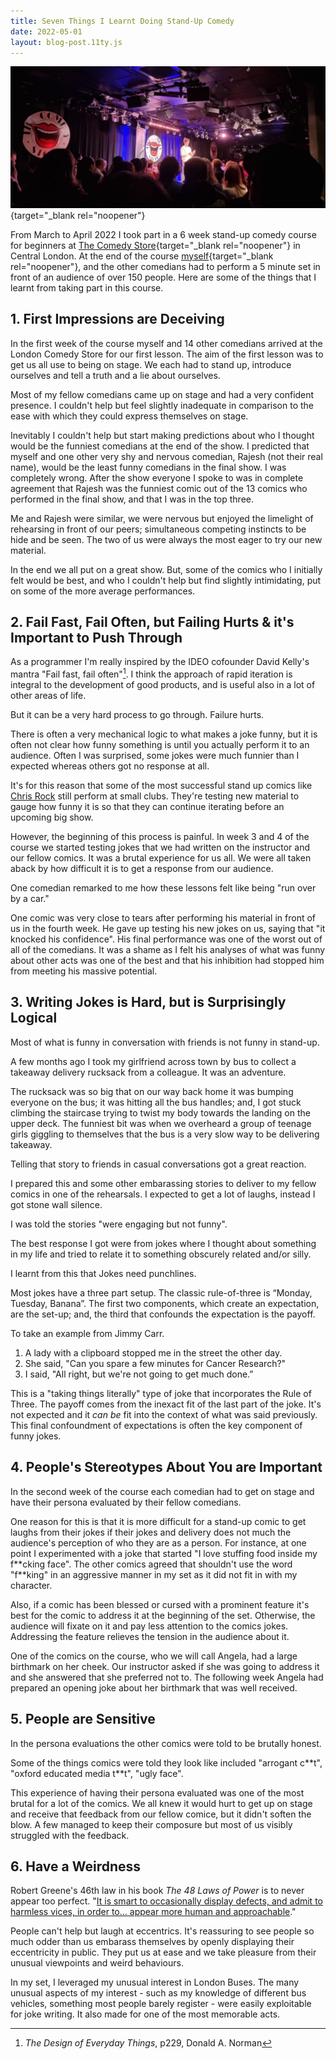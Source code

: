 ```yaml
---
title: Seven Things I Learnt Doing Stand-Up Comedy 
date: 2022-05-01
layout: blog-post.11ty.js
---
```


[![Coming on Stage](/assets/images/posts/what-i-learnt-doing-stand-up-comedy/mgv_stand_up.jpg)](https://www.youtube.com/watch?v=6miCy-nmXIY){target="_blank rel="noopener"}

From March to April 2022 I took part in a 6 week stand-up comedy course for beginners at [The Comedy Store](https://www.thecomedystore.co.uk/){target="_blank rel="noopener"} in Central London. At the end of the course [myself](https://www.youtube.com/watch?v=6miCy-nmXIY){target="_blank rel="noopener"}, and the other comedians had to perform a 5 minute set in front of an audience of over 150 people. Here are some of the things that I learnt from taking part in this course. 

## 1. First Impressions are Deceiving
In the first week of the course myself and 14 other comedians arrived at the London Comedy Store for our first lesson. The aim of the first lesson was to get us all use to being on stage. We each had to stand up, introduce ourselves and tell a truth and a lie about ourselves. 

Most of my fellow comedians came up on stage and had a very confident presence. I couldn't help but feel slightly inadequate in comparison to the ease with which they could express themselves on stage.   

Inevitably I couldn't help but start making predictions about who I thought would be the funniest comedians at the end of the show. I predicted that myself and one other very shy and nervous comedian, Rajesh (not their real name), would be the least funny comedians in the final show. I was completely wrong. After the show everyone I spoke to was in complete agreement that Rajesh was the funniest comic out of the 13 comics who performed in the final show, and that I was in the top three. 

Me and Rajesh were similar, we were nervous but enjoyed the limelight of rehearsing in front of our peers; simultaneous competing instincts to be hide and be seen. The two of us were always the most eager to try our new material. 

In the end we all put on a great show. But, some of the comics who I initially felt would be best, and who I couldn't help but find slightly intimidating, put on some of the more average performances. 

## 2. Fail Fast, Fail Often, but Failing Hurts & it's Important to Push Through
As a programmer I'm really inspired by the IDEO cofounder David Kelly's mantra "Fail fast, fail often"[^1]. I think the approach of rapid iteration is integral to the development of good products, and is useful also in a lot of other areas of life.  

But it can be a very hard process to go through. Failure hurts. 

There is often a very mechanical logic to what makes a joke funny, but it is often not clear how funny something is until you actually perform it to an audience. Often I was surprised, some jokes were much funnier than I expected whereas others got no response at all. 

It's for this reason that some of the most successful stand up comics like [Chris Rock](https://www.hollywood.com/general/chris-rock-surprises-comedy-club-crowd-with-impromptu-set-60761287) still perform at small clubs. They're testing new material to gauge how funny it is so that they can continue iterating before an upcoming big show.

However, the beginning of this process is painful. In week 3 and 4 of the course we started testing jokes that we had written on the instructor and our fellow comics. It was a brutal experience for us all. We were all taken aback by how difficult it is to get a response from our audience. 

One comedian remarked to me how these lessons felt like being "run over by a car." 

One comic was very close to tears after performing his material in front of us in the fourth week. He gave up testing his new jokes on us, saying that "it knocked his confidence". His final performance was one of the worst out of all of the comedians. It was a shame as I felt his analyses of what was funny about other acts was one of the best and that his inhibition had stopped him from meeting his massive potential. 

## 3. Writing Jokes is Hard, but is Surprisingly Logical

Most of what is funny in conversation with friends is not funny in stand-up. 

A few months ago I took my girlfriend across town by bus to collect a takeaway delivery rucksack from a colleague. It was an adventure. 

The rucksack was so big that on our way back home it was bumping everyone on the bus; it was hitting all the bus handles; and, I got stuck climbing the staircase trying to twist my body towards the landing on the upper deck. The funniest bit was when we overheard a group of teenage girls giggling to themselves that the bus is a very slow way to be delivering takeaway.  

Telling that story to friends in casual conversations got a great reaction. 

I prepared this and some other embarassing stories to deliver to my fellow comics in one of the rehearsals. I expected to get a lot of laughs, instead I got stone wall silence.  

I was told the stories "were engaging but not funny". 

The best response I got were from jokes where I thought about something in my life and tried to relate it to something obscurely related and/or silly. 

I learnt from this that Jokes need punchlines. 

Most jokes have a three part setup. The classic rule-of-three is “Monday, Tuesday, Banana”. The first two components, which create an expectation, are the set-up; and, the third that confounds the expectation is the payoff. 

To take an example from Jimmy Carr. 

1. A lady with a clipboard stopped me in the street the other day.
2. She said, "Can you spare a few minutes for Cancer Research?" 
3. I said, "All right, but we're not going to get much done.” 

This is a "taking things literally" type of joke that incorporates the Rule of Three. The payoff comes from the inexact fit of the last part of the joke. It's not expected and it *can be* fit into the context of what was said previously. This final confoundment of expectations is often the key component of funny jokes.

## 4. People's Stereotypes About You are Important

In the second week of the course each comedian had to get on stage and have their persona evaluated by their fellow comedians. 

One reason for this is that it is more difficult for a stand-up comic to get laughs from their jokes if their jokes and delivery does not much the audience's perception of who they are as a person. For instance, at one point I experimented with a joke that started "I love stuffing food inside my f\*\*cking face". The other comics agreed that shouldn't use the word "f\*\*king" in an aggressive manner in my set as it did not fit in with my character.  

Also, if a comic has been blessed or cursed with a prominent feature it's best for the comic to address it at the beginning of the set. Otherwise, the audience will fixate on it and pay less attention to the comics jokes. Addressing the feature relieves the tension in the audience about it. 

One of the comics on the course, who we will call Angela, had a large birthmark on her cheek. Our instructor asked if she was going to address it and she answered that she preferred not to. The following week Angela had prepared an opening joke about her birthmark that was well received.  

## 5. People are Sensitive

In the persona evaluations the other comics were told to be brutally honest. 

Some of the things comics were told they look like included "arrogant c\*\*t", "oxford educated media t\*\*t", "ugly face". 

This experience of having their persona evaluated was one of the most brutal for a lot of the comics. We all knew it would hurt to get up on stage and receive that feedback from our fellow comice, but it didn't soften the blow. A few managed to keep their composure but most of us visibly struggled with the feedback. 

## 6. Have a Weirdness

Robert Greene's 46th law in his book *The 48 Laws of Power* is to never appear too perfect. "[It is smart to occasionally display defects, and admit to harmless vices, in order to... appear more human and approachable](https://www.goodreads.com/quotes/246815-law-46-never-appear-too-perfect-appearing-better-than-others)."

People can't help but laugh at eccentrics. It's reassuring to see people so much odder than us embarass themselves by openly displaying their eccentricity in public. They put us at ease and we take pleasure from their unusual viewpoints and weird behaviours. 

In my set, I leveraged my unusual interest in London Buses. The many unusual aspects of my interest - such as my knowledge of different bus vehicles, something most people barely register - were easily exploitable for joke writing. It also made for one of the most memorable acts. 

[^1]: *The Design of Everyday Things*, p229, Donald A. Norman